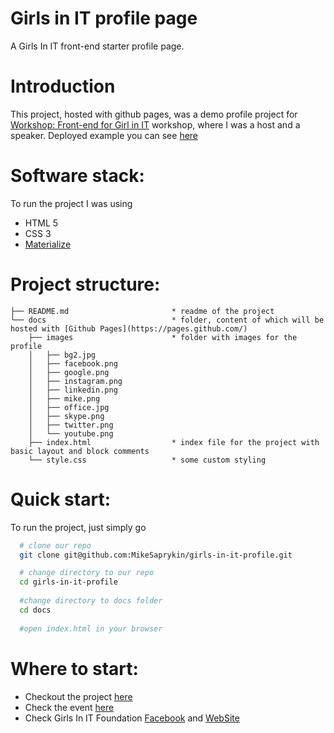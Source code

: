 # Girls in IT profile page
A Girls In IT front-end starter profile page. 

Introduction
=====
This project, hosted with github pages, was a demo profile project for [Workshop: Front-end for Girl in IT](https://www.facebook.com/events/371192389902221/) workshop, where I was a host and a speaker.
Deployed example you can see [here](https://mikesaprykin.github.io/girls-in-it-profile/)

Software stack:
=====
To run the project I was using
  * HTML 5
  * CSS 3
  * [Materialize](http://materializecss.com/)

Project structure:
=====

````
├── README.md                       * readme of the project
└── docs                            * folder, content of which will be hosted with [Github Pages](https://pages.github.com/)
    ├── images                      * folder with images for the profile
    │   ├── bg2.jpg
    │   ├── facebook.png
    │   ├── google.png
    │   ├── instagram.png
    │   ├── linkedin.png
    │   ├── mike.png
    │   ├── office.jpg
    │   ├── skype.png
    │   ├── twitter.png
    │   └── youtube.png
    ├── index.html                  * index file for the project with basic layout and block comments
    └── style.css                   * some custom styling
````

Quick start:
=====
To run the project, just simply go
```bash
  # clone our repo
  git clone git@github.com:MikeSaprykin/girls-in-it-profile.git

  # change directory to our repo
  cd girls-in-it-profile
  
  #change directory to docs folder
  cd docs
  
  #open index.html in your browser
```
Where to start:
=====
  * Checkout the project [here](https://mikesaprykin.github.io/girls-in-it-profile/)
  * Check the event [here](https://www.facebook.com/events/371192389902221/)
  * Check Girls In IT Foundation [Facebook](https://www.facebook.com/GirlsinITfoundation/) and [WebSite](http://girlsitfoundation.wixsite.com/giit)
